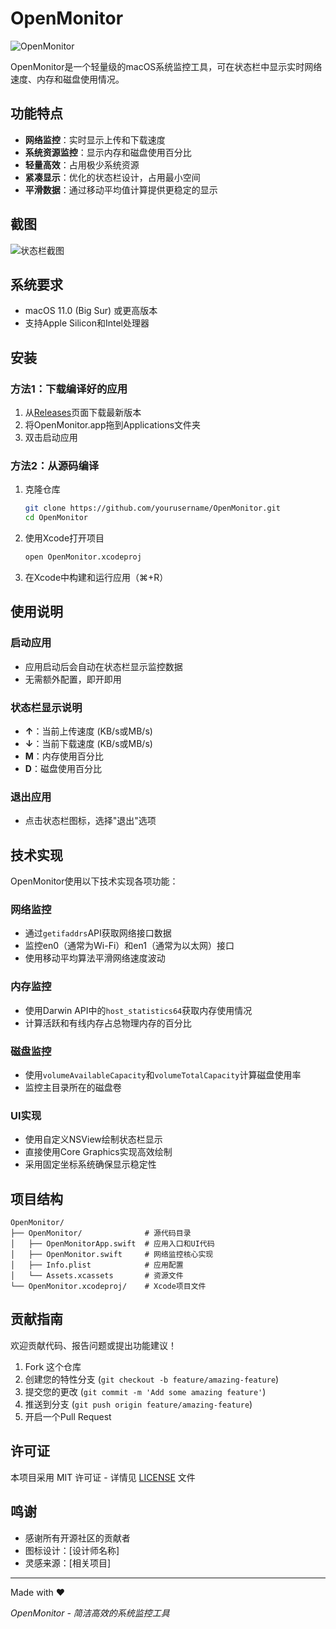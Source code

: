 # OpenMonitor

![OpenMonitor](https://github.com/yourusername/OpenMonitor/raw/main/Resources/logo.png)

OpenMonitor是一个轻量级的macOS系统监控工具，可在状态栏中显示实时网络速度、内存和磁盘使用情况。

## 功能特点

- **网络监控**：实时显示上传和下载速度
- **系统资源监控**：显示内存和磁盘使用百分比
- **轻量高效**：占用极少系统资源
- **紧凑显示**：优化的状态栏设计，占用最小空间
- **平滑数据**：通过移动平均值计算提供更稳定的显示

## 截图

![状态栏截图](https://github.com/yourusername/OpenMonitor/raw/main/Resources/screenshot.png)

## 系统要求

- macOS 11.0 (Big Sur) 或更高版本
- 支持Apple Silicon和Intel处理器

## 安装

### 方法1：下载编译好的应用

1. 从[Releases](https://github.com/yourusername/OpenMonitor/releases)页面下载最新版本
2. 将OpenMonitor.app拖到Applications文件夹
3. 双击启动应用

### 方法2：从源码编译

1. 克隆仓库
   ```bash
   git clone https://github.com/yourusername/OpenMonitor.git
   cd OpenMonitor
   ```

2. 使用Xcode打开项目
   ```bash
   open OpenMonitor.xcodeproj
   ```

3. 在Xcode中构建和运行应用（⌘+R）

## 使用说明

### 启动应用

- 应用启动后会自动在状态栏显示监控数据
- 无需额外配置，即开即用

### 状态栏显示说明

- **↑**：当前上传速度 (KB/s或MB/s)
- **↓**：当前下载速度 (KB/s或MB/s)
- **M**：内存使用百分比
- **D**：磁盘使用百分比

### 退出应用

- 点击状态栏图标，选择"退出"选项

## 技术实现

OpenMonitor使用以下技术实现各项功能：

### 网络监控

- 通过`getifaddrs`API获取网络接口数据
- 监控en0（通常为Wi-Fi）和en1（通常为以太网）接口
- 使用移动平均算法平滑网络速度波动

### 内存监控

- 使用Darwin API中的`host_statistics64`获取内存使用情况
- 计算活跃和有线内存占总物理内存的百分比

### 磁盘监控

- 使用`volumeAvailableCapacity`和`volumeTotalCapacity`计算磁盘使用率
- 监控主目录所在的磁盘卷

### UI实现

- 使用自定义NSView绘制状态栏显示
- 直接使用Core Graphics实现高效绘制
- 采用固定坐标系统确保显示稳定性

## 项目结构

```
OpenMonitor/
├── OpenMonitor/              # 源代码目录
│   ├── OpenMonitorApp.swift  # 应用入口和UI代码
│   ├── OpenMonitor.swift     # 网络监控核心实现
│   ├── Info.plist            # 应用配置
│   └── Assets.xcassets       # 资源文件
└── OpenMonitor.xcodeproj/    # Xcode项目文件
```

## 贡献指南

欢迎贡献代码、报告问题或提出功能建议！

1. Fork 这个仓库
2. 创建您的特性分支 (`git checkout -b feature/amazing-feature`)
3. 提交您的更改 (`git commit -m 'Add some amazing feature'`)
4. 推送到分支 (`git push origin feature/amazing-feature`)
5. 开启一个Pull Request

## 许可证

本项目采用 MIT 许可证 - 详情见 [LICENSE](LICENSE) 文件

## 鸣谢

- 感谢所有开源社区的贡献者
- 图标设计：[设计师名称]
- 灵感来源：[相关项目]

---

Made with ❤️ 

*OpenMonitor - 简洁高效的系统监控工具* 